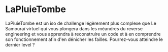 # LaPluieTombe
LaPluieTombe est un iso de challenge légèrement plus complexe que Le Samouraï virtuel qui vous plongera dans les méandres du reverse engineering et vous apprendra à reconstruire un code et à en comprendre son fonctionnement afin d'en dénicher les failles. Pourrez-vous atteindre le dernier level ?
